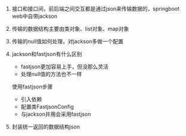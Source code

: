 1. 接口和接口间，前后端之间交互都是通过json来传输数据的，springboot web中自带jackson
2. 传输的数据结构主要由类对象、list对象、map对象
3. 传输的null值如何处理，对jackson多做一个配置
4. jackson和fastjson有什么区别
    - fastjson更加容易上手，但没那么灵活
    - 处理null值的方法也不一样
   
   使用fastjson步骤
      - 引入依赖
      - 配置类FastjsonConfig
      - 与jackson并用会采用fastjson
   
5. 封装统一返回的数据结构json